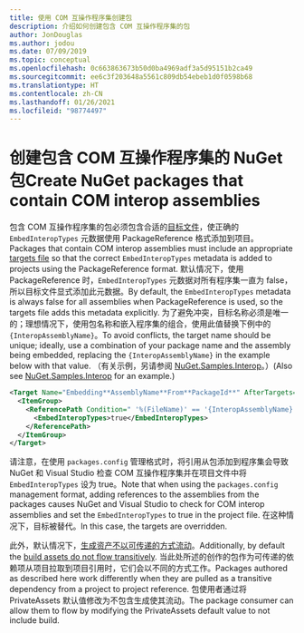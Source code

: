 ```yaml
---
title: 使用 COM 互操作程序集创建包
description: 介绍如何创建包含 COM 互操作程序集的包
author: JonDouglas
ms.author: jodou
ms.date: 07/09/2019
ms.topic: conceptual
ms.openlocfilehash: 0c663863673b50d0ba4969adf3a5d95151b2ca49
ms.sourcegitcommit: ee6c3f203648a5561c809db54ebeb1d0f0598b68
ms.translationtype: HT
ms.contentlocale: zh-CN
ms.lasthandoff: 01/26/2021
ms.locfileid: "98774497"
---
```

# <a name="create-nuget-packages-that-contain-com-interop-assemblies"></a><span data-ttu-id="5a391-103">创建包含 COM 互操作程序集的 NuGet 包</span><span class="sxs-lookup"><span data-stu-id="5a391-103">Create NuGet packages that contain COM interop assemblies</span></span>

<span data-ttu-id="5a391-104">包含 COM 互操作程序集的包必须包含合适的[目标文件](creating-a-package.md#include-msbuild-props-and-targets-in-a-package)，使正确的 `EmbedInteropTypes` 元数据使用 PackageReference 格式添加到项目。</span><span class="sxs-lookup"><span data-stu-id="5a391-104">Packages that contain COM interop assemblies must include an appropriate [targets file](creating-a-package.md#include-msbuild-props-and-targets-in-a-package) so that the correct `EmbedInteropTypes` metadata is added to projects using the PackageReference format.</span></span> <span data-ttu-id="5a391-105">默认情况下，使用 PackageReference 时，`EmbedInteropTypes` 元数据对所有程序集一直为 false，所以目标文件显式添加此元数据。</span><span class="sxs-lookup"><span data-stu-id="5a391-105">By default, the `EmbedInteropTypes` metadata is always false for all assemblies when PackageReference is used, so the targets file adds this metadata explicitly.</span></span> <span data-ttu-id="5a391-106">为了避免冲突，目标名称必须是唯一的；理想情况下，使用包名称和嵌入程序集的组合，使用此值替换下例中的 `{InteropAssemblyName}`。</span><span class="sxs-lookup"><span data-stu-id="5a391-106">To avoid conflicts, the target name should be unique; ideally, use a combination of your package name and the assembly being embedded, replacing the `{InteropAssemblyName}` in the example below with that value.</span></span> <span data-ttu-id="5a391-107">（有关示例，另请参阅 [NuGet.Samples.Interop](https://github.com/NuGet/Samples/tree/master/NuGet.Samples.Interop)。）</span><span class="sxs-lookup"><span data-stu-id="5a391-107">(Also see [NuGet.Samples.Interop](https://github.com/NuGet/Samples/tree/master/NuGet.Samples.Interop) for an example.)</span></span>

```xml
<Target Name="Embedding**AssemblyName**From**PackageId**" AfterTargets="ResolveReferences" BeforeTargets="FindReferenceAssembliesForReferences">
  <ItemGroup>
    <ReferencePath Condition=" '%(FileName)' == '{InteropAssemblyName}' AND '%(ReferencePath.NuGetPackageId)' == '$(MSBuildThisFileName)' ">
      <EmbedInteropTypes>true</EmbedInteropTypes>
    </ReferencePath>
  </ItemGroup>
</Target>
```

<span data-ttu-id="5a391-108">请注意，在使用 `packages.config` 管理格式时，将引用从包添加到程序集会导致 NuGet 和 Visual Studio 检查 COM 互操作程序集并在项目文件中将 `EmbedInteropTypes` 设为 true。</span><span class="sxs-lookup"><span data-stu-id="5a391-108">Note that when using the `packages.config` management format, adding references to the assemblies from the packages causes NuGet and Visual Studio to check for COM interop assemblies and set the `EmbedInteropTypes` to true in the project file.</span></span> <span data-ttu-id="5a391-109">在这种情况下，目标被替代。</span><span class="sxs-lookup"><span data-stu-id="5a391-109">In this case, the targets are overridden.</span></span>

<span data-ttu-id="5a391-110">此外，默认情况下，[生成资产不以可传递的方式流动](../consume-packages/package-references-in-project-files.md#controlling-dependency-assets)。</span><span class="sxs-lookup"><span data-stu-id="5a391-110">Additionally, by default the [build assets do not flow transitively](../consume-packages/package-references-in-project-files.md#controlling-dependency-assets).</span></span> <span data-ttu-id="5a391-111">当此处所述的创作的包作为可传递的依赖项从项目拉取到项目引用时，它们会以不同的方式工作。</span><span class="sxs-lookup"><span data-stu-id="5a391-111">Packages authored as described here work differently when they are pulled as a transitive dependency from a project to project reference.</span></span> <span data-ttu-id="5a391-112">包使用者通过将 PrivateAssets 默认值修改为不包含生成使其流动。</span><span class="sxs-lookup"><span data-stu-id="5a391-112">The package consumer can allow them to flow by modifying the PrivateAssets default value to not include build.</span></span>

<a name="creating-the-package"></a>